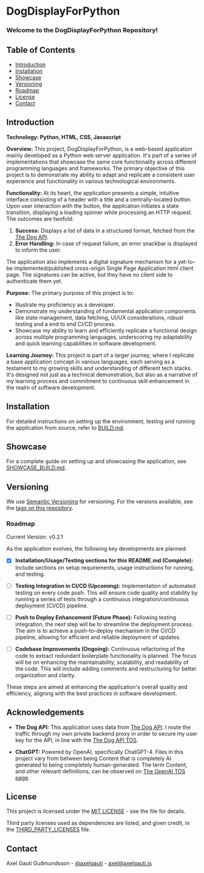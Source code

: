 # DogDisplayForPython

### **Welcome to the DogDisplayForPython Repository!**

## Table of Contents
- [Introduction](#introduction)
- [Installation](#installation)
- [Showcase](#showcase)
- [Versioning](#versioning)
- [Roadmap](#roadmap)
- [License](#license)
- [Contact](#contact)

## Introduction

**Technology: Python, HTML, CSS, Javascript**

**Overview:**
This project, DogDisplayForPython, is a web-based application mainly developed as a Python web server application. It's part of a series of implementations that showcase the same core functionality across different programming languages and frameworks. The primary objective of this project is to demonstrate my ability to adapt and replicate a consistent user experience and functionality in various technological environments.

**Functionality:**
At its heart, the application presents a simple, intuitive interface consisting of a header with a title and a centrally-located button. Upon user interaction with the button, the application initiates a state transition, displaying a loading spinner while processing an HTTP request. The outcomes are twofold:
1. **Success:** Displays a list of data in a structured format, fetched from the [The Dog API](https://www.thedogapi.com).
2. **Error Handling:** In case of request failure, an error snackbar is displayed to inform the user.

The application also implements a digital signature mechanism for a yet-to-be implemented/published cross-origin Single Page Application html client page. The signatures can be active, but they have no client side to authenticate them yet.

**Purpose:**
The primary purpose of this project is to:
- Illustrate my proficiency as a developer.
- Demonstrate my understanding of fundamental application components like state management, data fetching, UI/UX considerations, robust testing and a end to end CI/CD process.
- Showcase my ability to learn and efficiently replicate a functional design across multiple programming languages, underscoring my adaptability and quick learning capabilities in software development.

**Learning Journey:**
This project is part of a larger journey, where I replicate a base application concept in various languages, each serving as a testament to my growing skills and understanding of different tech stacks. It's designed not just as a technical demonstration, but also as a narrative of my learning process and commitment to continuous skill enhancement in the realm of software development.

## Installation
For detailed instructions on setting up the environment, testing and running the application from source, refer to [BUILD.md](BUILD.md).

## Showcase
For a complete guide on setting up and showcasing the application, see [SHOWCASE_BUILD.md](SHOWCASE_BUILD.md).

## Versioning
We use [Semantic Versioning](https://semver.org/) for versioning. For the versions available, see the [tags on this repository](https://github.com/mittons/DogDisplayForPython/tags). 

### Roadmap

Current Version: v0.2.1

As the application evolves, the following key developments are planned:

- [X] **Installation/Usage/Testing sections for this README.md (Complete):** Include sections on setup requirements, usage instructions for running, and testing.

- [ ] **Testing Integration in CI/CD (Upcoming):** Implementation of automated testing on every code push. This will ensure code quality and stability by running a series of tests through a continuous integration/continuous deployment (CI/CD) pipeline.

- [ ] **Push to Deploy Enhancement (Future Phase):** Following testing integration, the next step will be to streamline the deployment process. The aim is to achieve a push-to-deploy mechanism in the CI/CD pipeline, allowing for efficient and reliable deployment of updates.

- [ ] **Codebase Improvements (Ongoing):** Continuous refactoring of the code to extract redundant boilerplate functionality is planned. The focus will be on enhancing the maintainability, scalability, and readability of the code. This will include adding comments and restructuring for better organization and clarity.

These steps are aimed at enhancing the application's overall quality and efficiency, aligning with the best practices in software development.

## Acknowledgements
- **The Dog API:** This application uses data from [The Dog API](https://www.thedogapi.com). I route the traffic through my own private backend proxy in order to secure my user key for the API, in line with the [The Dog API TOS](https://thedogapi.com/terms).

- **ChatGPT:** Powered by OpenAI, specifically ChatGPT-4. Files in this project vary from between being Content that is completely AI generated to being completely human-generated. The term Content, and other relevant definitions, can be observed on [The OpenAI TOS page](https://openai.com/policies/terms-of-use#using-our-services).

## License
This project is licensed under the [MIT LICENSE](LICENSE) - see the file for details.

Third party licenses used as dependencies are listed, and given credit, in the [THIRD_PARTY_LICENSES](THIRD_PARTY_LICENSES) file.

## Contact
Axel Gauti Guðmundsson - [@axelgauti](https://twitter.com/axelgauti) - axel@axelgauti.is
